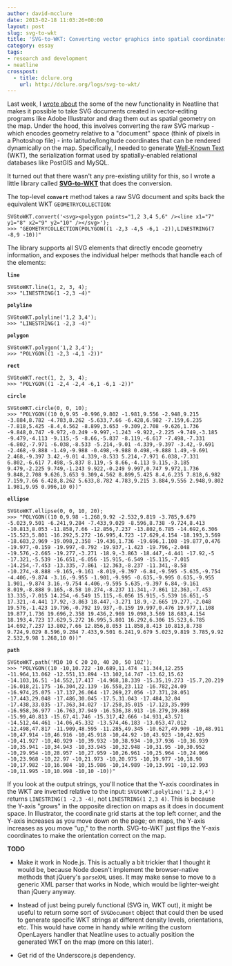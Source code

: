```yaml
---
author: david-mcclure
date: 2013-02-18 11:03:26+00:00
layout: post
slug: svg-to-wkt
title: 'SVG-to-WKT: Converting vector graphics into spatial coordinates'
category: essay
tags:
- research and development
- neatline
crosspost:
  - title: dclure.org
    url: http://dclure.org/logs/svg-to-wkt/
---
```


Last week, I [wrote about](https://scholarslab.org/dh-developer/neatline-drawing-svg-on-maps/) the some of the new functionality in Neatline that makes it possible to take SVG documents created in vector-editing programs like Adobe Illustrator and drag them out as spatial geometry on the map. Under the hood, this involves converting the raw SVG markup - which encodes geometry relative to a "document" space (think of pixels in a Photoshop file) - into latitude/longitude coordinates that can be rendered dynamically on the map. Specifically, I needed to generate [Well-Known Text](http://en.wikipedia.org/wiki/Well-known_text) (WKT), the serialization format used by spatially-enabled relational databases like PostGIS and MySQL.

It turned out that there wasn't any pre-existing utility for this, so I wrote a little library called **[SVG-to-WKT](https://github.com/davidmcclure/svg-to-wkt)** that does the conversion.

The top-level **`convert`** method takes a raw SVG document and spits back the equivalent WKT `GEOMETRYCOLLECTION`:

```
SVGtoWKT.convert('<svg><polygon points="1,2 3,4 5,6" /><line x1="7" y1="8" x2="9" y2="10" /></svg>');
>>> "GEOMETRYCOLLECTION(POLYGON((1 -2,3 -4,5 -6,1 -2)),LINESTRING(7 -8,9 -10))"
```

The library supports all SVG elements that directly encode geometry information, and exposes the individual helper methods that handle each of the elements:

**`line`**
```
SVGtoWKT.line(1, 2, 3, 4);
>>> "LINESTRING(1 -2,3 -4)"
```

**`polyline`**
```
SVGtoWKT.polyline('1,2 3,4');
>>> "LINESTRING(1 -2,3 -4)"
```

**`polygon`**
```
SVGtoWKT.polygon('1,2 3,4');
>>> "POLYGON((1 -2,3 -4,1 -2))"
```

**`rect`**
```
SVGtoWKT.rect(1, 2, 3, 4);
>>> "POLYGON((1 -2,4 -2,4 -6,1 -6,1 -2))"
```

**`circle`**
```
SVGtoWKT.circle(0, 0, 10);
>>> "POLYGON((10 0,9.95 -0.996,9.802 -1.981,9.556 -2.948,9.215 -3.884,8.782 -4.783,8.262 -5.633,7.66 -6.428,6.982 -7.159,6.235 -7.818,5.425 -8.4,4.562 -8.899,3.653 -9.309,2.708 -9.626,1.736 -9.848,0.747 -9.972,-0.249 -9.997,-1.243 -9.922,-2.225 -9.749,-3.185 -9.479,-4.113 -9.115,-5 -8.66,-5.837 -8.119,-6.617 -7.498,-7.331 -6.802,-7.971 -6.038,-8.533 -5.214,-9.01 -4.339,-9.397 -3.42,-9.691 -2.468,-9.888 -1.49,-9.988 -0.498,-9.988 0.498,-9.888 1.49,-9.691 2.468,-9.397 3.42,-9.01 4.339,-8.533 5.214,-7.971 6.038,-7.331 6.802,-6.617 7.498,-5.837 8.119,-5 8.66,-4.113 9.115,-3.185 9.479,-2.225 9.749,-1.243 9.922,-0.249 9.997,0.747 9.972,1.736 9.848,2.708 9.626,3.653 9.309,4.562 8.899,5.425 8.4,6.235 7.818,6.982 7.159,7.66 6.428,8.262 5.633,8.782 4.783,9.215 3.884,9.556 2.948,9.802 1.981,9.95 0.996,10 0))"
```

**`ellipse`**
```
SVGtoWKT.ellipse(0, 0, 10, 20);
>>> "POLYGON((10 0,9.98 -1.268,9.92 -2.532,9.819 -3.785,9.679 -5.023,9.501 -6.241,9.284 -7.433,9.029 -8.596,8.738 -9.724,8.413 -10.813,8.053 -11.858,7.66 -12.856,7.237 -13.802,6.785 -14.692,6.306 -15.523,5.801 -16.292,5.272 -16.995,4.723 -17.629,4.154 -18.193,3.569 -18.683,2.969 -19.098,2.358 -19.436,1.736 -19.696,1.108 -19.877,0.476 -19.977,-0.159 -19.997,-0.792 -19.937,-1.423 -19.796,-2.048 -19.576,-2.665 -19.277,-3.271 -18.9,-3.863 -18.447,-4.441 -17.92,-5 -17.321,-5.539 -16.651,-6.056 -15.915,-6.549 -15.115,-7.015 -14.254,-7.453 -13.335,-7.861 -12.363,-8.237 -11.341,-8.58 -10.274,-8.888 -9.165,-9.161 -8.019,-9.397 -6.84,-9.595 -5.635,-9.754 -4.406,-9.874 -3.16,-9.955 -1.901,-9.995 -0.635,-9.995 0.635,-9.955 1.901,-9.874 3.16,-9.754 4.406,-9.595 5.635,-9.397 6.84,-9.161 8.019,-8.888 9.165,-8.58 10.274,-8.237 11.341,-7.861 12.363,-7.453 13.335,-7.015 14.254,-6.549 15.115,-6.056 15.915,-5.539 16.651,-5 17.321,-4.441 17.92,-3.863 18.447,-3.271 18.9,-2.665 19.277,-2.048 19.576,-1.423 19.796,-0.792 19.937,-0.159 19.997,0.476 19.977,1.108 19.877,1.736 19.696,2.358 19.436,2.969 19.098,3.569 18.683,4.154 18.193,4.723 17.629,5.272 16.995,5.801 16.292,6.306 15.523,6.785 14.692,7.237 13.802,7.66 12.856,8.053 11.858,8.413 10.813,8.738 9.724,9.029 8.596,9.284 7.433,9.501 6.241,9.679 5.023,9.819 3.785,9.92 2.532,9.98 1.268,10 0))"
```

**`path`**
```
SVGtoWKT.path('M10 10 C 20 20, 40 20, 50 10Z');
>>> "POLYGON((10 -10,10.722 -10.689,11.474 -11.344,12.255 -11.964,13.062 -12.551,13.894 -13.102,14.747 -13.62,15.62 -14.103,16.51 -14.552,17.417 -14.968,18.339 -15.35,19.273 -15.7,20.219 -16.018,21.175 -16.304,22.139 -16.558,23.112 -16.782,24.09 -16.974,25.075 -17.137,26.064 -17.269,27.056 -17.371,28.051 -17.443,29.048 -17.486,30.045 -17.5,31.043 -17.484,32.04 -17.438,33.035 -17.363,34.027 -17.258,35.015 -17.123,35.999 -16.958,36.977 -16.763,37.949 -16.536,38.913 -16.279,39.868 -15.99,40.813 -15.67,41.746 -15.317,42.666 -14.931,43.571 -14.512,44.461 -14.06,45.332 -13.574,46.183 -13.053,47.012 -12.498,47.817 -11.909,48.595 -11.285,49.345 -10.627,49.909 -10,48.911 -10,47.914 -10,46.916 -10,45.918 -10,44.92 -10,43.923 -10,42.925 -10,41.927 -10,40.929 -10,39.932 -10,38.934 -10,37.936 -10,36.939 -10,35.941 -10,34.943 -10,33.945 -10,32.948 -10,31.95 -10,30.952 -10,29.954 -10,28.957 -10,27.959 -10,26.961 -10,25.964 -10,24.966 -10,23.968 -10,22.97 -10,21.973 -10,20.975 -10,19.977 -10,18.98 -10,17.982 -10,16.984 -10,15.986 -10,14.989 -10,13.991 -10,12.993 -10,11.995 -10,10.998 -10,10 -10))"
```

If you look at the output strings, you'll notice that the Y-axis coordinates in the WKT are inverted relative to the input: `SVGtoWKT.polyline('1,2 3,4')` returns `LINESTRING(1 -2,3 -4)`, not `LINESTRING(1 2,3 4)`. This is because the Y-axis "grows" in the opposite direction on maps as it does in document space. In Illustrator, the coordinate grid starts at the top left corner, and the Y-axis increases as you move down on the page; on maps, the Y-axis increases as you move "up," to the north. SVG-to-WKT just flips the Y-axis coordinates to make the orientation correct on the map.

**TODO**





  * Make it work in Node.js. This is actually a bit trickier that I thought it would be, because Node doesn't implement the browser-native methods that jQuery's `parseXML` uses. It may make sense to move to a generic XML parser that works in Node, which would be lighter-weight than jQuery anyway.



  * Instead of just being purely functional (SVG in, WKT out), it might be useful to return some sort of `SVGDocument` object that could then be used to generate specific WKT strings at different density levels, orientations, etc. This would have come in handy while writing the custom OpenLayers handler that Neatline uses to actually position the generated WKT on the map (more on this later).



  * Get rid of the Underscore.js dependency.
